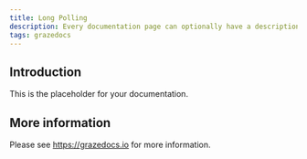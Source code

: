 ```yaml
---
title: Long Polling
description: Every documentation page can optionally have a description.
tags: grazedocs
---
```


## Introduction

This is the placeholder for your documentation.

## More information

Please see https://grazedocs.io for more information.